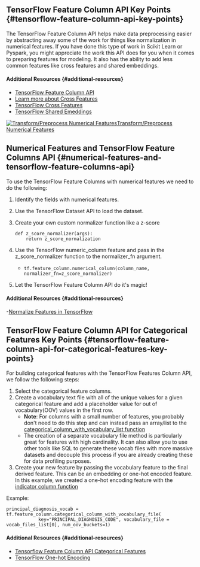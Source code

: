 ## TensorFlow Feature Column API Key Points {#tensorflow-feature-column-api-key-points}

The TensorFlow Feature Column API helps make data preprocessing easier by abstracting away some of the work for things like normalization in numerical features. If you have done this type of work in Scikit Learn or Pyspark, you might appreciate the work this API does for you when it comes to preparing features for modeling. It also has the ability to add less common features like cross features and shared embeddings.

#### Additional Resources {#additional-resources}

* [TensorFlow Feature Column API](https://www.tensorflow.org/api_docs/python/tf/feature_column)
* [Learn more about Cross Features](https://developers.google.com/machine-learning/crash-course/feature-crosses/video-lecture)
* [TensorFlow Cross Features](https://www.tensorflow.org/api_docs/python/tf/feature_column/crossed_column)
* [TensorFlow Shared Emeddings](https://www.tensorflow.org/api_docs/python/tf/feature_column/shared_embeddings)

[![](https://video.udacity-data.com/topher/2020/April/5e90d94a_l3-ehr-data-transformations-and-tensorflow-feature-engineering-11/l3-ehr-data-transformations-and-tensorflow-feature-engineering-11.jpg "Transform/Preprocess Numerical Features")Transform/Preprocess Numerical Features](https://classroom.udacity.com/nanodegrees/nd320-beta/parts/2ca838f8-e10d-4038-8426-d47eb4a20a62/modules/1644460b-a828-4443-ad8c-bbcca3151a30/lessons/e8ba701a-3efd-4d33-8e73-cbb55ab9a311/concepts/94e8379b-64a9-4198-9975-90d0fd0d3d75#)

## Numerical Features and TensorFlow Feature Columns API {#numerical-features-and-tensorflow-feature-columns-api}

To use the TensorFlow Feature Columns with numerical features we need to do the following:

1. Identify the fields with numerical features.
2. Use the TensorFlow Dataset API to load the dataset.
3. Create your own custom normalizer function like a z-score

   ```
   def z_score_normalizer(args):
       return z_score_normalization
   ```

4. Use the TensorFlow numeric\_column feature and pass in the z\_score\_normalizer function to the normalizer\_fn argument.

   * `tf.feature_column.numerical_column(column_name, normalizer_fn=z_score_normalizer)`

5. Let the TensorFlow Feature Column API do it's magic!

#### Additional Resources {#additional-resources}

-[Normalize Features in TensorFlow](https://towardsdatascience.com/how-to-normalize-features-in-tensorflow-5b7b0e3a4177)

## TensorFlow Feature Column API for Categorical Features Key Points {#tensorflow-feature-column-api-for-categorical-features-key-points}

For building categorical features with the TensorFlow Features Column API, we follow the following steps:

1. Select the categorical feature columns.
2. Create a vocabulary text file with all of the unique values for a given categorical feature and add a placeholder value for out of vocabulary\(OOV\) values in the first row.
   * **Note**: For columns with a small number of features, you probably don't need to do this step and can instead pass an array/list to the [categorical\_column\_with\_vocabulary\_list function](https://www.tensorflow.org/api_docs/python/tf/feature_column/categorical_column_with_vocabulary_list)
   * The creation of a separate vocabulary file method is particularly great for features with high cardinality. It can also allow you to use other tools like SQL to generate these vocab files with more massive datasets and decouple this process if you are already creating these for data profiling purposes.
3. Create your new feature by passing the vocabulary feature to the final derived feature. This can be an embedding or one-hot encoded feature. In this example, we created a one-hot encoding feature with the [indicator column function](https://www.tensorflow.org/api_docs/python/tf/feature_column/indicator_column)

Example:

```
principal_diagnosis_vocab = tf.feature_column.categorical_column_with_vocabulary_file(
            key="PRINCIPAL_DIAGNOSIS_CODE", vocabulary_file = vocab_files_list[0], num_oov_buckets=1)
```

#### Additional Resources {#additional-resources}

* [Tensorflow Feature Column API Categorical Features](https://www.tensorflow.org/api_docs/python/tf/feature_column/categorical_column_with_vocabulary_file)
* [TensorFlow One-hot Encoding](https://www.tensorflow.org/api_docs/python/tf/one_hot)



